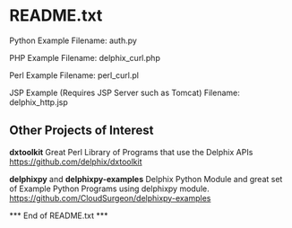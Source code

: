 # README.txt

Python Example
Filename: auth.py	

PHP Example
Filename: delphix_curl.php

Perl Example
Filename: perl_curl.pl

JSP Example (Requires JSP Server such as Tomcat)
Filename: delphix_http.jsp



## Other Projects of Interest

**dxtoolkit** Great Perl Library of Programs that use the Delphix APIs 
https://github.com/delphix/dxtoolkit

**delphixpy** and **delphixpy-examples** Delphix Python Module and great set of Example Python Programs using delphixpy module.  
https://github.com/CloudSurgeon/delphixpy-examples



*** End of README.txt ***
